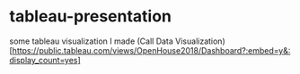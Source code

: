 # tableau-presentation
some tableau visualization I made
(Call Data Visualization) [https://public.tableau.com/views/OpenHouse2018/Dashboard?:embed=y&:display_count=yes]
